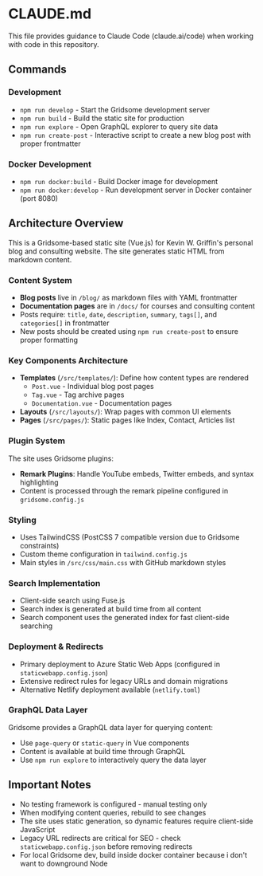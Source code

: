 # CLAUDE.md

This file provides guidance to Claude Code (claude.ai/code) when working with code in this repository.

## Commands

### Development
- `npm run develop` - Start the Gridsome development server
- `npm run build` - Build the static site for production
- `npm run explore` - Open GraphQL explorer to query site data
- `npm run create-post` - Interactive script to create a new blog post with proper frontmatter

### Docker Development
- `npm run docker:build` - Build Docker image for development
- `npm run docker:develop` - Run development server in Docker container (port 8080)

## Architecture Overview

This is a Gridsome-based static site (Vue.js) for Kevin W. Griffin's personal blog and consulting website. The site generates static HTML from markdown content.

### Content System
- **Blog posts** live in `/blog/` as markdown files with YAML frontmatter
- **Documentation pages** are in `/docs/` for courses and consulting content
- Posts require: `title`, `date`, `description`, `summary`, `tags[]`, and `categories[]` in frontmatter
- New posts should be created using `npm run create-post` to ensure proper formatting

### Key Components Architecture
- **Templates** (`/src/templates/`): Define how content types are rendered
  - `Post.vue` - Individual blog post pages
  - `Tag.vue` - Tag archive pages
  - `Documentation.vue` - Documentation pages
- **Layouts** (`/src/layouts/`): Wrap pages with common UI elements
- **Pages** (`/src/pages/`): Static pages like Index, Contact, Articles list

### Plugin System
The site uses Gridsome plugins:
- **Remark Plugins**: Handle YouTube embeds, Twitter embeds, and syntax highlighting
- Content is processed through the remark pipeline configured in `gridsome.config.js`

### Styling
- Uses TailwindCSS (PostCSS 7 compatible version due to Gridsome constraints)
- Custom theme configuration in `tailwind.config.js`
- Main styles in `/src/css/main.css` with GitHub markdown styles

### Search Implementation
- Client-side search using Fuse.js
- Search index is generated at build time from all content
- Search component uses the generated index for fast client-side searching

### Deployment & Redirects
- Primary deployment to Azure Static Web Apps (configured in `staticwebapp.config.json`)
- Extensive redirect rules for legacy URLs and domain migrations
- Alternative Netlify deployment available (`netlify.toml`)

### GraphQL Data Layer
Gridsome provides a GraphQL data layer for querying content:
- Use `page-query` or `static-query` in Vue components
- Content is available at build time through GraphQL
- Use `npm run explore` to interactively query the data layer

## Important Notes

- No testing framework is configured - manual testing only
- When modifying content queries, rebuild to see changes
- The site uses static generation, so dynamic features require client-side JavaScript
- Legacy URL redirects are critical for SEO - check `staticwebapp.config.json` before removing redirects
- For local Gridsome dev, build inside docker container because i don't want to downground Node